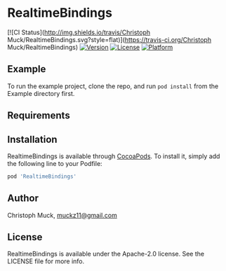 # RealtimeBindings

[![CI Status](http://img.shields.io/travis/Christoph Muck/RealtimeBindings.svg?style=flat)](https://travis-ci.org/Christoph Muck/RealtimeBindings)
[![Version](https://img.shields.io/cocoapods/v/RealtimeBindings.svg?style=flat)](http://cocoapods.org/pods/RealtimeBindings)
[![License](https://img.shields.io/cocoapods/l/RealtimeBindings.svg?style=flat)](http://cocoapods.org/pods/RealtimeBindings)
[![Platform](https://img.shields.io/cocoapods/p/RealtimeBindings.svg?style=flat)](http://cocoapods.org/pods/RealtimeBindings)

## Example

To run the example project, clone the repo, and run `pod install` from the Example directory first.

## Requirements

## Installation

RealtimeBindings is available through [CocoaPods](http://cocoapods.org). To install
it, simply add the following line to your Podfile:

```ruby
pod 'RealtimeBindings'
```

## Author

Christoph Muck, muckz11@gmail.com

## License

RealtimeBindings is available under the Apache-2.0 license. See the LICENSE file for more info.
